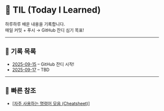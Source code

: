 # 🌱 TIL (Today I Learned)

하루하루 배운 내용을 기록합니다.  
매일 커밋 + 푸시 → GitHub 잔디 심기 목표!  

---

## 📅 기록 목록
- [2025-09-15](/TIL/TIL/2025-09-15-first.md) – GitHub 잔디 시작!
- [2025-09-17](/TIL/TIL/2025-09-17%20회고록.md) – TBD

---

## 📌 빠른 참조
- [[자주 사용하는 명령어 모음 (Cheatsheet)]](./COMMANDS.md)
